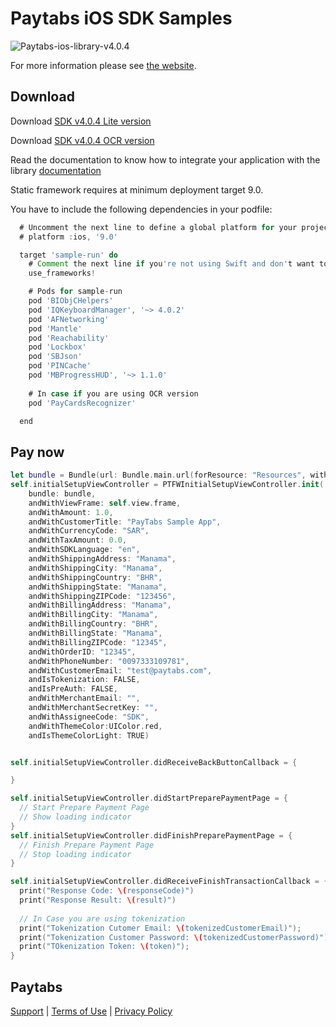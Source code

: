 Paytabs iOS SDK Samples
========
![Paytabs-ios-library-v4.0.4](https://img.shields.io/badge/Paytabs%20IOS%20library-v4.0.4-green.svg)

For more information please see [the website][1].


Download
--------

Download [SDK v4.0.4 Lite version](https://raw.githubusercontent.com/paytabscom/paytabs-ios-library-sample/master/sdk/ios_sdk-v4.0.4-lite.zip)

Download [SDK v4.0.4 OCR version](https://raw.githubusercontent.com/paytabscom/paytabs-ios-library-sample/master/sdk/ios_sdk-v4.0.4-ocr.zip)

Read the documentation to know how to integrate your application with the library
[documentation](https://dev.paytabs.com/docs/ios/)


Static framework requires at minimum deployment target 9.0.

You have to include the following dependencies in your podfile:
```groovy
  # Uncomment the next line to define a global platform for your project
  # platform :ios, '9.0'

  target 'sample-run' do
    # Comment the next line if you're not using Swift and don't want to use dynamic frameworks
    use_frameworks!

    # Pods for sample-run
    pod 'BIObjCHelpers'
    pod 'IQKeyboardManager', '~> 4.0.2'
    pod 'AFNetworking'
    pod 'Mantle'
    pod 'Reachability'
    pod 'Lockbox'
    pod 'SBJson'
    pod 'PINCache'
    pod 'MBProgressHUD', '~> 1.1.0'
    
    # In case if you are using OCR version 
    pod 'PayCardsRecognizer'

  end
```

Pay now
------------
```Swift
let bundle = Bundle(url: Bundle.main.url(forResource: "Resources", withExtension: "bundle")!)
self.initialSetupViewController = PTFWInitialSetupViewController.init(
    bundle: bundle,
    andWithViewFrame: self.view.frame,
    andWithAmount: 1.0,
    andWithCustomerTitle: "PayTabs Sample App",
    andWithCurrencyCode: "SAR",
    andWithTaxAmount: 0.0,
    andWithSDKLanguage: "en",
    andWithShippingAddress: "Manama",
    andWithShippingCity: "Manama",
    andWithShippingCountry: "BHR",
    andWithShippingState: "Manama",
    andWithShippingZIPCode: "123456",
    andWithBillingAddress: "Manama",
    andWithBillingCity: "Manama",
    andWithBillingCountry: "BHR",
    andWithBillingState: "Manama",
    andWithBillingZIPCode: "12345",
    andWithOrderID: "12345",
    andWithPhoneNumber: "0097333109781",
    andWithCustomerEmail: "test@paytabs.com",
    andIsTokenization: FALSE,
    andIsPreAuth: FALSE,
    andWithMerchantEmail: "",
    andWithMerchantSecretKey: "",
    andWithAssigneeCode: "SDK",
    andWithThemeColor:UIColor.red,
    andIsThemeColorLight: TRUE)


self.initialSetupViewController.didReceiveBackButtonCallback = {

}

self.initialSetupViewController.didStartPreparePaymentPage = {
  // Start Prepare Payment Page
  // Show loading indicator
}
self.initialSetupViewController.didFinishPreparePaymentPage = {
  // Finish Prepare Payment Page
  // Stop loading indicator
}

self.initialSetupViewController.didReceiveFinishTransactionCallback = {(responseCode, result, transactionID, tokenizedCustomerEmail, tokenizedCustomerPassword, token, transactionState) in
  print("Response Code: \(responseCode)")
  print("Response Result: \(result)")
  
  // In Case you are using tokenization
  print("Tokenization Cutomer Email: \(tokenizedCustomerEmail)");
  print("Tokenization Customer Password: \(tokenizedCustomerPassword)");
  print("TOkenization Token: \(token)");
}

```

Paytabs
-------
[Support][2] | [Terms of Use][3] | [Privacy Policy][4]




 [1]: https://dev.paytabs.com/docs/ios/
 [2]: https://www.paytabs.com/en/support/
 [3]: https://www.paytabs.com/en/terms-of-use/
 [4]: https://www.paytabs.com/en/privacy-policy/

